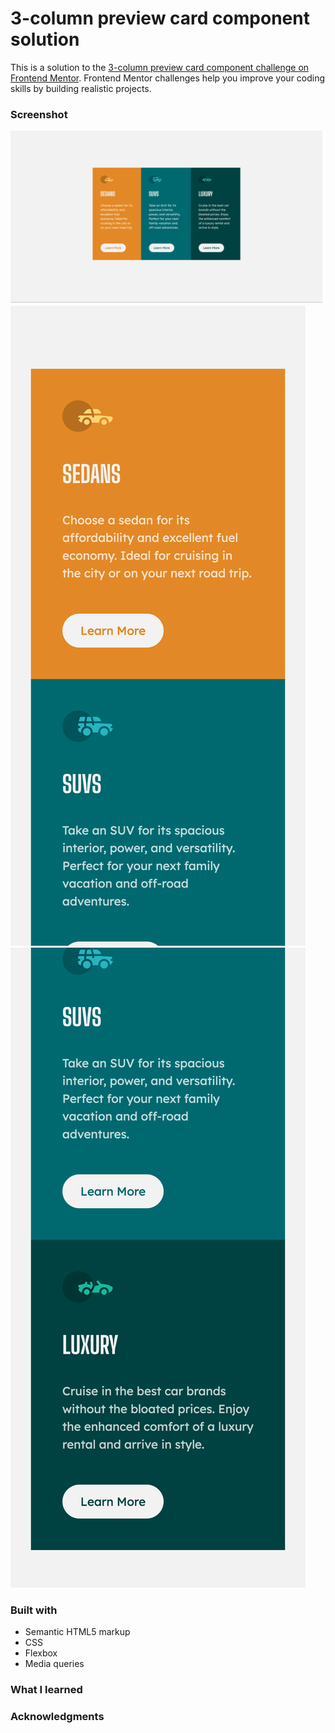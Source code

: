 # 3-column preview card component solution

This is a solution to the [3-column preview card component challenge on Frontend Mentor](https://www.frontendmentor.io/challenges/3column-preview-card-component-pH92eAR2-). Frontend Mentor challenges help you improve your coding skills by building realistic projects.

### Screenshot

![See screenshot](./screenshot1.png)
![See screenshot](./screenshot2.png)
![See screenshot](./screenshot3.png)

### Built with

- Semantic HTML5 markup
- CSS
- Flexbox
- Media queries

### What I learned 

### Acknowledgments

